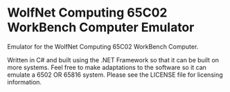 # WolfNet Computing 65C02 WorkBench Computer Emulator
Emulator for the WolfNet Computing 65C02 WorkBench Computer.

Written in C# and built using the .NET Framework
so that it can be built on more systems. Feel free to 
make adaptations to the software so it can emulate a
6502 OR 65816 system. Please see the LICENSE file for
licensing information.
